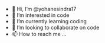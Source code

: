 - 👋 Hi, I’m @yohanesindra17
- 👀 I’m interested in code
- 🌱 I’m currently learning coding
- 💞️ I’m looking to collaborate on code
- 📫 How to reach me ...

<!---
yohanesindra17/yohanesindra17 is a ✨ special ✨ repository because its `README.md` (this file) appears on your GitHub profile.
You can click the Preview link to take a look at your changes.
--->
